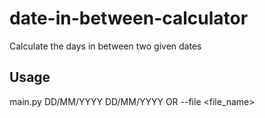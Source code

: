 # date-in-between-calculator
Calculate the days in between two given dates

## Usage
main.py DD/MM/YYYY DD/MM/YYYY OR --file <file_name>